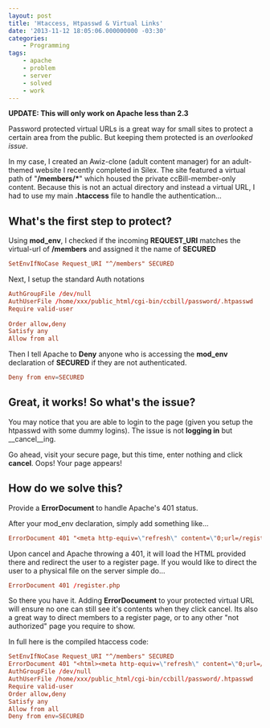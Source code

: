 ```yaml
---
layout: post
title: 'Htaccess, Htpasswd & Virtual Links'
date: '2013-11-12 18:05:06.000000000 -03:30'
categories:
    - Programming
tags:
    - apache
    - problem
    - server
    - solved
    - work
---
```


**UPDATE: This will only work on Apache less than 2.3**

Password protected virtual URLs is a great way for small sites to protect a certain area from the public. But keeping them protected is an _overlooked issue_.

In my case, I created an Awiz-clone (adult content manager) for an adult-themed website I recently completed in Silex. The site featured a virtual path of "__/members/*__" which housed the private ccBill-member-only content. Because this is not an actual directory and instead a virtual URL, I had to use my main __.htaccess__ file to handle the authentication...

## What's the first step to protect?

Using __mod_env__, I checked if the incoming __REQUEST_URI__ matches the virtual-url of __/members__ and assigned it the name of __SECURED__

```conf
SetEnvIfNoCase Request_URI "^/members" SECURED
```

Next, I setup the standard Auth notations

```conf
AuthGroupFile /dev/null  
AuthUserFile /home/xxx/public_html/cgi-bin/ccbill/password/.htpasswd  
Require valid-user
 
Order allow,deny  
Satisfy any  
Allow from all
```

Then I tell Apache to __Deny__ anyone who is accessing the __mod_env__ declaration of __SECURED__ if they are not authenticated.

```conf
Deny from env=SECURED
```

## Great, it works! So what's the issue?

You may notice that you are able to login to the page (given you setup the htpasswd with some dummy logins). The issue is not __logging in__ but __cancel__ing.

Go ahead, visit your secure page, but this time, enter nothing and click __cancel__. Oops! Your page appears!

## How do we solve this?

Provide a __ErrorDocument__ to handle Apache's 401 status.

After your mod_env declaration, simply add something like...

```conf
ErrorDocument 401 "<meta http-equiv=\"refresh\" content=\"0;url=/register\">"
```

Upon cancel and Apache throwing a 401, it will load the HTML provided there and redirect the user to a register page. If you would like to direct the user to a physical file on the server simple do...

```conf
ErrorDocument 401 /register.php
```

So there you have it. Adding __ErrorDocument__ to your protected virtual URL will ensure no one can still see it's contents when they click cancel. Its also a great way to direct members to a register page, or to any other "not authorized" page you require to show.

In full here is the compiled htaccess code:  

```conf
SetEnvIfNoCase Request_URI "^/members" SECURED
ErrorDocument 401 "<html><meta http-equiv=\"refresh\" content=\"0;url=/register\"></html>"
AuthGroupFile /dev/null
AuthUserFile /home/xxx/public_html/cgi-bin/ccbill/password/.htpasswd
Require valid-user
Order allow,deny
Satisfy any
Allow from all
Deny from env=SECURED
```